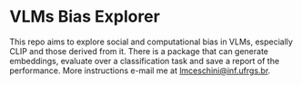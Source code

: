 # VLMs Bias Explorer

This repo aims to explore social and computational bias in VLMs, especially CLIP and those derived from it. There is a package that can generate embeddings, evaluate over a classification task and save a report of the performance. More instructions e-mail me at [lmceschini@inf.ufrgs.br](lmceschini@inf.ufrgs.br).
